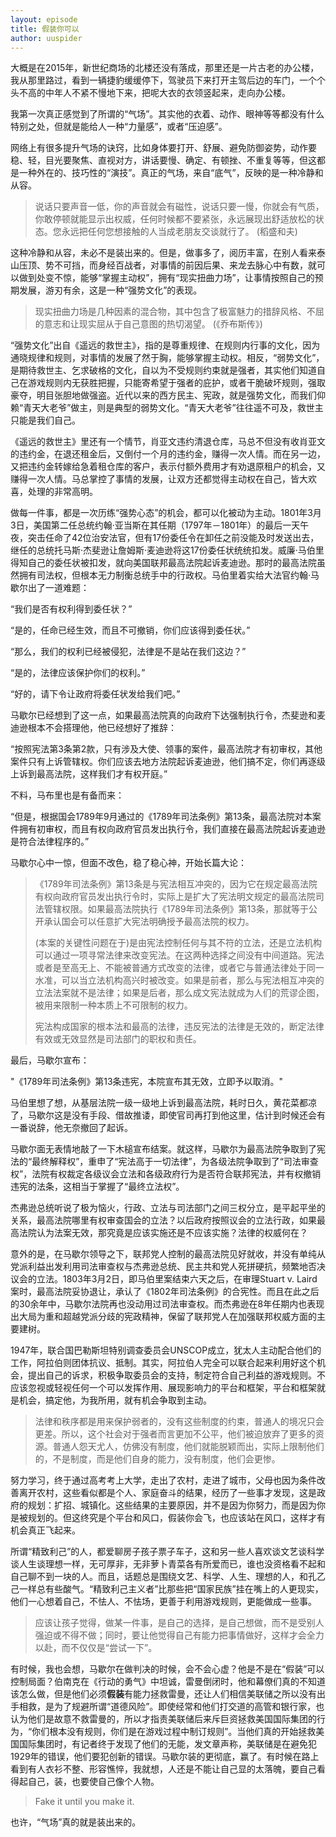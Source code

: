```yaml
---
layout: episode
title: 假装你可以
author: uuspider
---
```

大概是在2015年，新世纪商场的北楼还没有落成，那里还是一片古老的办公楼，我从那里路过，看到一辆捷豹缓缓停下，驾驶员下来打开主驾后边的车门，一个个头不高的中年人不紧不慢地下来，把呢大衣的衣领竖起来，走向办公楼。

我第一次真正感觉到了所谓的“气场”。其实他的衣着、动作、眼神等等都没有什么特别之处，但就是能给人一种“力量感”，或者“压迫感”。

网络上有很多提升气场的诀窍，比如身体要打开、舒展、避免防御姿势，动作要稳、轻，目光要聚焦、直视对方，讲话要慢、确定、有顿挫、不重复等等，但这都是一种外在的、技巧性的“演技”。真正的气场，来自“底气”，反映的是一种冷静和从容。

> 说话只要声音一低，你的声音就会有磁性，说话只要一慢，你就会有气质，你敢停顿就能显示出权威，任何时候都不要紧张，永远展现出舒适放松的状态。您永远把任何您想接触的人当成老朋友交谈就行了。 (稻盛和夫)

这种冷静和从容，未必不是装出来的。但是，做事多了，阅历丰富，在别人看来泰山压顶、势不可挡，而身经百战者，对事情的前因后果、来龙去脉心中有数，就可以做到处变不惊，能够“掌握主动权”，拥有“现实扭曲力场”，让事情按照自己的预期发展，游刃有余，这是一种“强势文化”的表现。

> 现实扭曲力场是几种因素的混合物，其中包含了极富魅力的措辞风格、不屈的意志和让现实屈从于自己意图的热切渴望。 (《乔布斯传》)

“强势文化”出自《遥远的救世主》，指的是尊重规律、在规则内行事的文化，因为通晓规律和规则，对事情的发展了然于胸，能够掌握主动权。相反，“弱势文化”，是期待救世主、乞求破格的文化，自以为不受规则约束就是强者，其实他们知道自己在游戏规则内无获胜把握，只能寄希望于强者的庇护，或者干脆破坏规则，强取豪夺，明目张胆地做强盗。近代以来的西方民主、宪政，就是强势文化，而我们仰赖“青天大老爷”做主，则是典型的弱势文化。“青天大老爷”往往遥不可及，救世主只能是我们自己。

《遥远的救世主》里还有一个情节，肖亚文违约清退仓库，马总不但没有收肖亚文的违约金，在退还租金后，又倒付一个月的违约金，赚得一次人情。而在另一边，又把违约金转嫁给急着租仓库的客户，表示付额外费用才有劝退原租户的机会，又赚得一次人情。马总掌控了事情的发展，让双方还都觉得主动权在自己，皆大欢喜，处理的非常高明。

做每一件事，都是一次历练“强势心态”的机会，都可以化被动为主动。1801年3月3日，美国第二任总统约翰·亚当斯在其任期（1797年－1801年）的最后一天午夜，突击任命了42位治安法官，但有17份委任令在卸任之前没能及时发送出去，继任的总统托马斯·杰斐逊让詹姆斯·麦迪逊将这17份委任状统统扣发。威廉·马伯里得知自己的委任状被扣发，就向美国联邦最高法院起诉麦迪逊。那时的最高法院虽然拥有司法权，但根本无力制衡总统手中的行政权。马伯里着实给大法官约翰·马歇尔出了一道难题：

“我们是否有权利得到委任状？”

“是的，任命已经生效，而且不可撤销，你们应该得到委任状。”

“那么，我们的权利已经被侵犯，法律是不是站在我们这边？”

“是的，法律应该保护你们的权利。”

“好的，请下令让政府将委任状发给我们吧。”

马歇尔已经想到了这一点，如果最高法院真的向政府下达强制执行令，杰斐逊和麦迪逊根本不会搭理他，他已经想好了推辞：

“按照宪法第3条第2款，只有涉及大使、领事的案件，最高法院才有初审权，其他案件只有上诉管辖权。你们应该去地方法院起诉麦迪逊，他们搞不定，你们再逐级上诉到最高法院，这样我们才有权开庭。”

不料，马布里也是有备而来：

“但是，根据国会1789年9月通过的《1789年司法条例》第13条，最高法院对本案件拥有初审权，而且有权向政府官员发出执行令，我们直接在最高法院起诉麦迪逊是符合法律程序的。”

马歇尔心中一惊，但面不改色，稳了稳心神，开始长篇大论：

>《1789年司法条例》第13条是与宪法相互冲突的，因为它在规定最高法院有权向政府官员发出执行令时，实际上是扩大了宪法明文规定的最高法院司法管辖权限。如果最高法院执行《1789年司法条例》第13条，那就等于公开承认国会可以任意扩大宪法明确授予最高法院的权力。
>
>(本案的关键性问题在于)是由宪法控制任何与其不符的立法，还是立法机构可以通过一项寻常法律来改变宪法。在这两种选择之间没有中间道路。宪法或者是至高无上、不能被普通方式改变的法律，或者它与普通法律处于同一水准，可以当立法机构高兴时被改变。如果是前者，那么与宪法相互冲突的立法法案就不是法律；如果是后者，那么成文宪法就成为人们的荒谬企图，被用来限制一种本质上不可限制的权力。
>
>宪法构成国家的根本法和最高的法律，违反宪法的法律是无效的，断定法律有效或无效显然是司法部门的职权和责任。

最后，马歇尔宣布：

"《1789年司法条例》第13条违宪，本院宣布其无效，立即予以取消。"

马伯里想了想，从基层法院一级一级地上诉到最高法院，耗时日久，黄花菜都凉了，马歇尔这是没有手段、借故推诿，即使官司再打到他这里，估计到时候还会有一番说辞，他无奈撤回了起诉。

马歇尔面无表情地敲了一下木槌宣布结案。就这样，马歇尔为最高法院争取到了宪法的“最终解释权”，重申了“宪法高于一切法律”，为各级法院争取到了“司法审查权”，法院有权裁定各级议会立法和各级政府行为是否符合联邦宪法，并有权撤销违宪的法条，这相当于掌握了“最终立法权”。

杰弗逊总统听说了极为恼火，行政、立法与司法部门之间三权分立，是平起平坐的关系，最高法院哪里有权审查国会的立法？以后政府按照议会的立法行政，如果最高法院认为法案无效，那究竟是应该实施还是不应该实施？法律的权威何在？

意外的是，在马歇尔领导之下，联邦党人控制的最高法院见好就收，并没有单纯从党派利益出发利用司法审查权与杰弗逊总统、民主共和党人死拼硬抗，频繁地否决议会的立法。1803年3月2日，即马伯里案结束六天之后，在审理Stuart v. Laird案时，最高法院妥协退让，承认了《1802年司法条例》的合宪性。而且在此之后的30余年中，马歇尔法院再也没动用过司法审查权。而杰弗逊在8年任期内也表现出大局为重和超越党派分歧的宪政精神，保留了联邦党人在加强联邦权威方面的主要建树。

1947年，联合国巴勒斯坦特别调查委员会UNSCOP成立，犹太人主动配合他们的工作，阿拉伯则团体抗议、抵制。其实，阿拉伯人完全可以联合起来利用好这个机会，提出自己的诉求，积极争取委员会的支持，制定符合自己利益的游戏规则。不应该忽视或轻视任何一个可以发挥作用、展现影响力的平台和框架，平台和框架就是机会，搞定他，为我所用，就有机会争取到主动。

> 法律和秩序都是用来保护弱者的，没有这些制度的约束，普通人的境况只会更差。所以，这个社会对于强者而言更加不公平，他们被迫放弃了更多的资源。普通人怨天尤人，仿佛没有制度，他们就能脱颖而出，实际上限制他们的，不是制度，而是他们自身的能力，没有制度，他们会更惨。

努力学习，终于通过高考考上大学，走出了农村，走进了城市，父母也因为条件改善离开农村，这些看似都是个人、家庭奋斗的结果，经历了一些事才发现，这是政府的规划：扩招、城镇化。这些结果的主要原因，并不是因为你努力，而是因为你是被规划的。但这终究是个平台和风口，假装你会飞，也应该站在风口，这样才有机会真正飞起来。

所谓“精致利己”的人，都爱聊房子孩子票子车子，这和另一些人喜欢谈文艺谈科学谈人生谈理想一样，无可厚非，无非萝卜青菜各有所爱而已，谁也没资格看不起和自己聊不到一块的人。而且，话题总是围绕文艺、科学、人生、理想的人，和孔乙己一样总有些酸气。“精致利己主义者”比那些把“国家民族”挂在嘴上的人更现实，他们一心想着自己，不怯人、不怯场，更善于利用游戏规则，更能做成一些事。

> 应该让孩子觉得，做某一件事，是自己的选择，是自己想做，而不是受别人强迫或不得不做；同时，要让他觉得自己有能力把事情做好，这样才会全力以赴，而不仅仅是“尝试一下”。

有时候，我也会想，马歇尔在做判决的时候，会不会心虚？他是不是在“假装”可以控制局面？伯南克在《行动的勇气》中坦诚，雷曼倒闭时，他和幕僚们真的不知道该怎么做，但是他们必须**假装**有能力拯救雷曼，还让人们相信美联储之所以没有出手相救，是为了规避所谓“道德风险”。即使经常和他们打交道的高管和银行家，也认为他们是故意不救雷曼的，所以才指责美联储后来斥巨资拯救美国国际集团的行为，“你们根本没有规则，你们是在游戏过程中制订规则”。当他们真的开始拯救美国国际集团时，有记者终于发现了他们的无能，发文章声称，美联储是在避免犯1929年的错误，他们要犯创新的错误。马歇尔装的更彻底，赢了。有时候在路上看到有人衣衫不整、形容憔悴，我就想，人还是不能让自己显的太落魄，要自己看得起自己，装，也要使自己像个人物。

> Fake it until you make it.

也许，“气场”真的就是装出来的。
